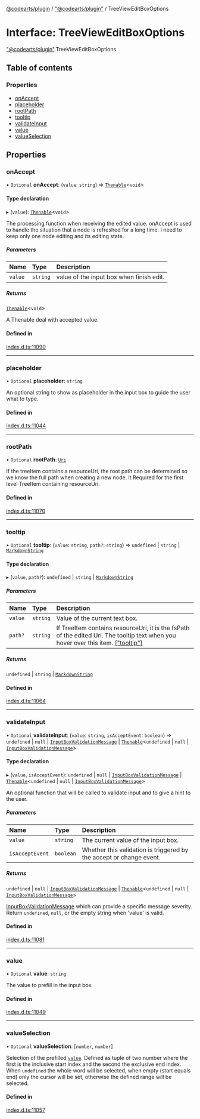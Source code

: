 [@codearts/plugin](../README.md) / ["@codearts/plugin"](../modules/_codearts_plugin_.md) / TreeViewEditBoxOptions

# Interface: TreeViewEditBoxOptions

["@codearts/plugin"](../modules/_codearts_plugin_.md).TreeViewEditBoxOptions

## Table of contents

### Properties

- [onAccept](codearts_plugin_.TreeViewEditBoxOptions.md#onaccept)
- [placeholder](codearts_plugin_.TreeViewEditBoxOptions.md#placeholder)
- [rootPath](codearts_plugin_.TreeViewEditBoxOptions.md#rootpath)
- [tooltip](codearts_plugin_.TreeViewEditBoxOptions.md#tooltip)
- [validateInput](codearts_plugin_.TreeViewEditBoxOptions.md#validateinput)
- [value](codearts_plugin_.TreeViewEditBoxOptions.md#value)
- [valueSelection](codearts_plugin_.TreeViewEditBoxOptions.md#valueselection)

## Properties

### onAccept

• `Optional` **onAccept**: (`value`: `string`) => [`Thenable`](Thenable.md)<`void`\>

#### Type declaration

▸ (`value`): [`Thenable`](Thenable.md)<`void`\>

The processing function when receiving the edited value.
onAccept is used to handle the situation that a node is refreshed for a long time. I need to keep only one node editing and its editing state.

##### Parameters

| Name | Type | Description |
| :------ | :------ | :------ |
| `value` | `string` | value of the input box when finish edit. |

##### Returns

[`Thenable`](Thenable.md)<`void`\>

A Thenable deal with accepted value.

#### Defined in

[index.d.ts:11090](https://github.com/shuyaqian/cloudide-plugin-api/blob/3fbdd11/index.d.ts#L11090)

___

### placeholder

• `Optional` **placeholder**: `string`

An optional string to show as placeholder in the input box to guide the user what to type.

#### Defined in

[index.d.ts:11044](https://github.com/shuyaqian/cloudide-plugin-api/blob/3fbdd11/index.d.ts#L11044)

___

### rootPath

• `Optional` **rootPath**: [`Uri`](../classes/codearts_plugin_.Uri.md)

If the treeItem contains a resourceUri, the root path can be determined so we know the full path when creating a new node.
it Required for the first level TreeItem containing resourceUri.

#### Defined in

[index.d.ts:11070](https://github.com/shuyaqian/cloudide-plugin-api/blob/3fbdd11/index.d.ts#L11070)

___

### tooltip

• `Optional` **tooltip**: (`value`: `string`, `path?`: `string`) => `undefined` \| `string` \| [`MarkdownString`](../classes/codearts_plugin_.MarkdownString.md)

#### Type declaration

▸ (`value`, `path?`): `undefined` \| `string` \| [`MarkdownString`](../classes/codearts_plugin_.MarkdownString.md)

##### Parameters

| Name | Type | Description |
| :------ | :------ | :------ |
| `value` | `string` | Value of the current text box. |
| `path?` | `string` | If TreeItem contains resourceUri, it is the fsPath of the edited Uri. The tooltip text when you hover over this item. [["tooltip"]](../classes/codearts_plugin_.TreeItem.md) |

##### Returns

`undefined` \| `string` \| [`MarkdownString`](../classes/codearts_plugin_.MarkdownString.md)

#### Defined in

[index.d.ts:11064](https://github.com/shuyaqian/cloudide-plugin-api/blob/3fbdd11/index.d.ts#L11064)

___

### validateInput

• `Optional` **validateInput**: (`value`: `string`, `isAcceptEvent`: `boolean`) => `undefined` \| ``null`` \| [`InputBoxValidationMessage`](codearts_plugin_.InputBoxValidationMessage.md) \| [`Thenable`](Thenable.md)<`undefined` \| ``null`` \| [`InputBoxValidationMessage`](codearts_plugin_.InputBoxValidationMessage.md)\>

#### Type declaration

▸ (`value`, `isAcceptEvent`): `undefined` \| ``null`` \| [`InputBoxValidationMessage`](codearts_plugin_.InputBoxValidationMessage.md) \| [`Thenable`](Thenable.md)<`undefined` \| ``null`` \| [`InputBoxValidationMessage`](codearts_plugin_.InputBoxValidationMessage.md)\>

An optional function that will be called to validate input and to give a hint
to the user.

##### Parameters

| Name | Type | Description |
| :------ | :------ | :------ |
| `value` | `string` | The current value of the input box. |
| `isAcceptEvent` | `boolean` | Whether this validation is triggered by the accept or change event. |

##### Returns

`undefined` \| ``null`` \| [`InputBoxValidationMessage`](codearts_plugin_.InputBoxValidationMessage.md) \| [`Thenable`](Thenable.md)<`undefined` \| ``null`` \| [`InputBoxValidationMessage`](codearts_plugin_.InputBoxValidationMessage.md)\>

[InputBoxValidationMessage](codearts_plugin_.InputBoxValidationMessage.md) which can provide a specific message severity.
  Return `undefined`, `null`, or the empty string when 'value' is valid.

#### Defined in

[index.d.ts:11081](https://github.com/shuyaqian/cloudide-plugin-api/blob/3fbdd11/index.d.ts#L11081)

___

### value

• `Optional` **value**: `string`

The value to prefill in the input box.

#### Defined in

[index.d.ts:11049](https://github.com/shuyaqian/cloudide-plugin-api/blob/3fbdd11/index.d.ts#L11049)

___

### valueSelection

• `Optional` **valueSelection**: [`number`, `number`]

Selection of the prefilled [`value`](#TreeViewEditBoxOptions.value). Defined as tuple of two number where the
first is the inclusive start index and the second the exclusive end index. When `undefined` the whole
word will be selected, when empty (start equals end) only the cursor will be set,
otherwise the defined range will be selected.

#### Defined in

[index.d.ts:11057](https://github.com/shuyaqian/cloudide-plugin-api/blob/3fbdd11/index.d.ts#L11057)
